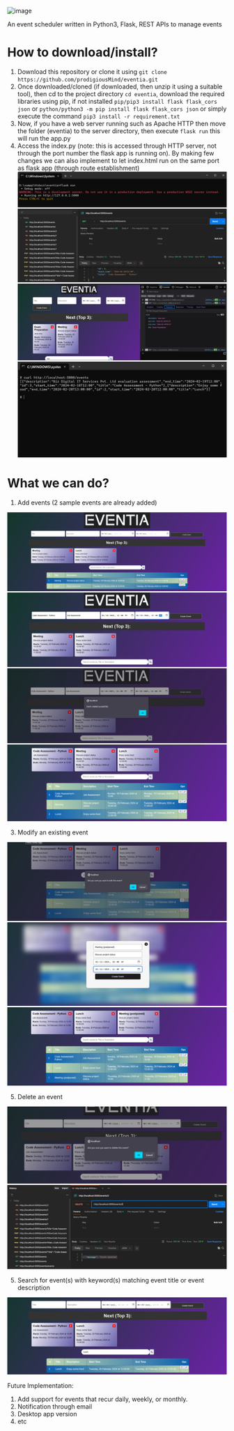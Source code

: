 ![image](https://github.com/prodigiousMind/eventia/assets/76691910/afa49548-badf-460c-87aa-24d76cb879fb)

An event scheduler written in Python3, Flask, REST APIs to manage events 

# How to download/install?
1. Download this repository or clone it using `git clone https://github.com/prodigiousMind/eventia.git`
2. Once downloaded/cloned (if downloaded, then unzip it using a suitable tool), then cd to the project directory `cd eventia`, download the required libraries using pip, if not installed
`pip/pip3 install flask flask_cors json` or `python/python3 -m pip install flask flask_cors json` or simply execute the command
`pip3 install -r requirement.txt`
3. Now, if you have a web server running such as Apache HTTP then move the folder (eventia) to the server directory, then execute `flask run` this will run the app.py
4. Access the index.py (note: this is accessed through HTTP server, not through the port number the flask app is running on). By making few changes we can also implement to let index.html run on the same port as flask app (through route establishment)
![plot](./pics/flaskRun.png)
![plot](./pics/2.png)
![plot](./pics/1-2.png)
![plot](./pics/1-1.png)

# What we can do?
1. Add events (2 sample events are already added)

![plot](./pics/3.png)
![plot](./pics/4.png)
![plot](./pics/5.png)
![plot](./pics/7.png)

3. Modify an existing event

![plot](./pics/8.png)
![plot](./pics/9.png)
![plot](./pics/10.png)

5. Delete an event

![plot](./pics/11.png)
![plot](./pics/12.png)

5. Search for event(s) with keyword(s) matching event title or event description

![plot](./pics/13.png)


Future Implementation:
1. Add support for events that recur daily, weekly, or monthly.
2. Notification through email
3. Desktop app version
4. etc


